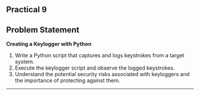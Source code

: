 ## Practical 9

## Problem Statement

**Creating a Keylogger with Python**
1. Write a Python script that captures and logs keystrokes from a target system.
1. Execute the keylogger script and observe the logged keystrokes.
1. Understand the potential security risks associated with keyloggers and the importance of protecting against them.

---